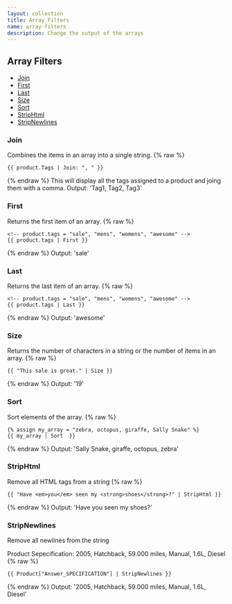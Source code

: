 ```yaml
---
layout: collection
title: Array Filters
name: array-filters
description: Change the output of the arrays
---
```


## Array Filters

* [Join](#join) 
* [First](#first) 
* [Last](#last) 
* [Size](#size) 
* [Sort](#sort)
* [StripHtml](#striphtml)
* [StripNewlines](#stripnewlines)

<a name="join"></a>
### Join 
Combines the items in an array into a single string.
{% raw %}
```liquid
{{ product.Tags | Join: ", " }}
```
{% endraw %}
This will display all the tags assigned to a product and joing them with a comma.
Output: 'Tag1, Tag2, Tag3'

<a name="first"></a>
### First 
Returns the first item of an array.
{% raw %}
```liquid
<!-- product.tags = "sale", "mens", "womens", "awesome" -->
{{ product.tags | First }}
```
{% endraw %}
Output: 'sale'

<a name="last"></a>
### Last 
Returns the last item of an array.
{% raw %}
```liquid
<!-- product.tags = "sale", "mens", "womens", "awesome" -->
{{ product.tags | Last }}
```
{% endraw %}
Output: 'awesome'

<a name="size"></a>
### Size 
Returns the number of characters in a string or the number of items in an array. 
{% raw %}
```liquid
{{ "This sale is great." | Size }}
```
{% endraw %}
Output: '19'

<a name="sort"></a>
### Sort 
Sort elements of the array.
{% raw %}
```liquid
{% assign my_array = "zebra, octopus, giraffe, Sally Snake" %}
{{ my_array | Sort  }}
```
{% endraw %}
Output: 'Sally Snake, giraffe, octopus, zebra'

<a name="striphtml"></a>
### StripHtml 
Remove all HTML tags from a string
{% raw %}
```liquid
{{ "Have <em>you</em> seen my <strong>shoes</strong>?" | StripHtml }}
```
{% endraw %}
Output: 'Have you seen my shoes?'

<a name="stripnewlines"></a>
### StripNewlines 
Remove all newlines from the string

Product Sepecification: 2005, Hatchback,
59.000 miles, Manual,
1.6L, Diesel
{% raw %}
```liquid
{{ Product["Answer_SPECIFICATION"] | StripNewlines }}
```
{% endraw %}
Output: '2005, Hatchback, 59.000 miles, Manual, 1.6L, Diesel'